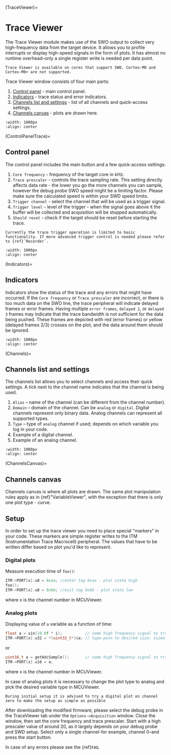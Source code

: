 (TraceViewer)=
# Trace Viewer

The Trace Viewer module makes use of the SWO output to collect very high-frequency data from the target device. It allows you to profile interrupts or display high-speed signals in the form of plots. It has almost no runtime overhead-only a single register write is needed per data point.

```{note}
Trace Viewer is available on cores that support SWO. Cortex-M0 and Cortex-M0+ are not supported.
```

Trace Viewer window consists of four main parts:

1. [Control panel](ControlPanelTrace) - main control panel.
2. [Indicators](Indicators) - trace status and error indicators.
3. [Channels list and settings](Channels) - list of all channels and quick-access settings.
4. [Channels canvas](ChannelsCanvas) - plots are drawn here.

```{figure} ./images/TraceViewer.png
:width: 1000px
:align: center
```

(ControlPanelTrace)=
## Control panel

The control panel includes the main button and a few quick-access settings:

1. `Core frequency` - frequency of the target core in kHz. 
2. `Trace prescaler` - controls the trace sampling rate. This setting directly affects data rate - the lower you go the more channels you can sample, however the debug probe SWO speed might be a limiting factor. Please make sure the calculated speed is within your SWD speed limits.
3. `Trigger channel` - select the channel that will be used as a trigger signal.
4. `Trigger level` - level of the trigger - when the signal goes above it the buffer will be collected and acquisition will be stopped automatically.
5. `Should reset` - check if the target should be reset before starting the trace.

```{note}
Currently the trace trigger operation is limited to basic functionality. If more advanced trigger control is needed please refer to {ref}`Recorder`.
```

```{figure} ./images/TraceViewerControlPanel.png
:width: 1000px
:align: center
```

(Indicators)=
## Indicators

Indicators show the status of the trace and any errors that might have occurred. If the `Core frequency` or `Trace prescaler` are incorrect, or there is too much data on the SWO line, the trace peripheral will indicate delayed frames or error frames. Having multiple `error frames`, `delayed 2`, or `delayed 3` frames may indicate that the trace bandwidth is not sufficient for the data being pushed. These frames are depicted with red (error frames) or yellow (delayed frames 2/3) crosses on the plot, and the data around them should be ignored.

```{figure} ./images/TraceErrors.png
:width: 1000px
:align: center
```

(Channels)=
## Channels list and settings

The channels list allows you to select channels and access their quick settings. A tick next to the channel name indicates that the channel is being used.

1. `Alias` – name of the channel (can be different from the channel number).
2. `Domain` – domain of the channel. Can be `analog` or `digital`. Digital channels represent only binary data. Analog channels can represent all supported types.
3. `Type` – type of `analog` channel if used; depends on which variable you log in your code.
4. Example of a digital channel.
5. Example of an analog channel.

```{figure} ./images/TraceViewerChannels.png
:width: 1000px
:align: center
```

(ChannelsCanvas)=
## Channels canvas

Channels canvas is where all plots are drawn. The same plot manipulation rules apply as in {ref}"VariableViewer", with the exception that there is only one plot type - curve. 


## Setup

In order to set up the trace viewer you need to place special "markers" in your code. These markers are simple register writes to the ITM (Instrumentation Trace Macrocell) peripheral. The values that have to be written differ based on plot you'd like to represent. 

### Digital plots

Measure execution time of `foo()`:
```c
ITM->PORT[x].u8 = 0xaa; //enter tag 0xaa - plot state high
foo();
ITM->PORT[x].u8 = 0xbb; //exit tag 0xbb - plot state low
```
where x is the channel number in MCUViewer.

### Analog plots

Displaying value of `a` variable as a function of time:
```c
float a = sin(10.0f * i);          // some high frequency signal to trace
ITM->PORT[x].u32 = *(uint32_t*)&a; // type-punn to desired size: sizeof(float) = sizeof(uint32_t)
```
or

```c
uint16_t a = getAdcSample();       // some high frequency signal to trace
ITM->PORT[x].u16 = a;              
```

where x is the channel number in MCUViewer.

In case of analog plots it is necessary to change the plot type to analog and pick the desired variable type in MCUViewer. 

```{note}
During initial setup it is advised to try a digital plot on channel zero to make the setup as simple as possible
```

After downloading the modified firmware, please select the debug probe in the TraceViewer tab under the `Options->Acquisition` window. Close the window, then set the core frequency and trace prescaler. Start with a high prescaler value of around 20, as it largely depends on your debug probe and SWD setup. Select only a single channel-for example, channel 0-and press the start button.

In case of any errors please see the {ref}`FAQ`.



